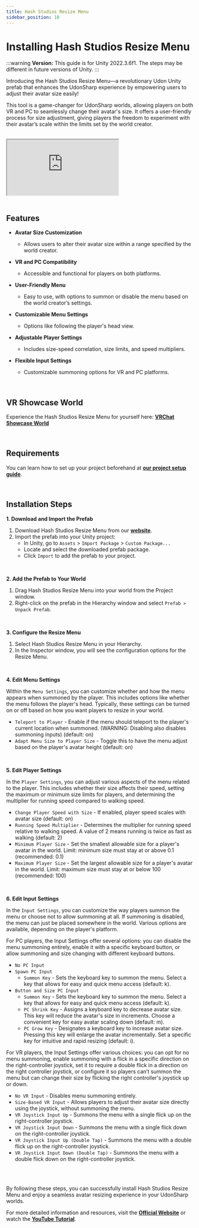 ```yaml
---
title: Hash Studios Resize Menu
sidebar_position: 10
---
```


# Installing Hash Studios Resize Menu

:::warning
**Version:** This guide is for Unity 2022.3.6f1. The steps may be different in future versions of Unity.
:::

Introducing the Hash Studios Resize Menu—a revolutionary Udon Unity prefab that enhances the UdonSharp experience by empowering users to adjust their avatar size easily! 

This tool is a game-changer for UdonSharp worlds, allowing players on both VR and PC to seamlessly change their avatar's size. It offers a user-friendly process for size adjustment, giving players the freedom to experiment with their avatar’s scale within the limits set by the world creator.

<br/>

<div class="responsive-video">
  <iframe src="https://www.youtube.com/embed/FyIw63syZCo" allow="accelerometer; autoplay; encrypted-media; gyroscope; picture-in-picture" allowfullscreen></iframe>
</div>

<br/>

## Features

- **Avatar Size Customization**
  - Allows users to alter their avatar size within a range specified by the world creator.

- **VR and PC Compatibility**
  - Accessible and functional for players on both platforms.

- **User-Friendly Menu**
  - Easy to use, with options to summon or disable the menu based on the world creator’s settings.

- **Customizable Menu Settings**
  - Options like following the player's head view.

- **Adjustable Player Settings**
  - Includes size-speed correlation, size limits, and speed multipliers.

- **Flexible Input Settings**
  - Customizable summoning options for VR and PC platforms.

<br/>

## VR Showcase World

Experience the Hash Studios Resize Menu for yourself here: **[VRChat Showcase World](https://vrchat.com/home/world/wrld_83c057ae-edeb-47c7-94b0-1ca4321ca490?backLink=%2Fhome%2Fworld%2Fwrld_83c057ae-edeb-47c7-94b0-1ca4321ca490)**

<br/>

## Requirements

You can learn how to set up your project beforehand at **[our project setup guide](/DevelopmentDocumentation/docs/general-concepts/settingupudon)**.

<br/>

## Installation Steps

**1. Download and Import the Prefab**

1. Download Hash Studios Resize Menu from our **[website](https://www.hashstudiosllc.com/hashstudiosresizemenu)**.
2. Import the prefab into your Unity project:
   - In Unity, go to `Assets` > `Import Package` > `Custom Package...`
   - Locate and select the downloaded prefab package.
   - Click `Import` to add the prefab to your project.

<br/>

**2. Add the Prefab to Your World**

1. Drag Hash Studios Resize Menu into your world from the Project window.
2. Right-click on the prefab in the Hierarchy window and select `Prefab > Unpack Prefab`.

<br/>

**3. Configure the Resize Menu**

1. Select Hash Studios Resize Menu in your Hierarchy.
2. In the Inspector window, you will see the configuration options for the Resize Menu.

<br/>

**4. Edit Menu Settings**

Within the `Menu Settings`, you can customize whether and how the menu appears when summoned by the player. This includes options like whether the menu follows the player's head. Typically, these settings can be turned on or off based on how you want players to resize in your world.
- `Teleport to Player` - Enable if the menu should teleport to the player's current location when summoned. (WARNING: Disabling also disables summoning inputs) (default: on)
- `Adapt Menu Size to Player Size` - Toggle this to have the menu adjust based on the player's avatar height (default: on)

<br/>

**5. Edit Player Settings**

In the `Player Settings`, you can adjust various aspects of the menu related to the player. This includes whether their size affects their speed, setting the maximum or minimum size limits for players, and determining the multiplier for running speed compared to walking speed.
- `Change Player Speed with Size` - If enabled, player speed scales with avatar size (default: on)
- `Running Speed Multiplier` - Determines the multiplier for running speed relative to walking speed. A value of 2 means running is twice as fast as walking (default: 2)
- `Minimum Player Size` - Set the smallest allowable size for a player's avatar in the world. Limit: minimum size must stay at or above 0.1 (recommended: 0.1)
- `Maximum Player Size` - Set the largest allowable size for a player's avatar in the world. Limit: maximum size must stay at or below 100 (recommended: 100)

<br/>

**6. Edit Input Settings**

In the `Input Settings`, you can customize the way players summon the menu or choose not to allow summoning at all. If summoning is disabled, the menu can just be placed somewhere in the world. Various options are available, depending on the player's platform.

For PC players, the Input Settings offer several options: you can disable the menu summoning entirely, enable it with a specific keyboard button, or allow summoning and size changing with different keyboard buttons.
- `No PC Input`
- `Spawn PC Input`
  - `Summon Key` - Sets the keyboard key to summon the menu. Select a key that allows for easy and quick menu access (default: k).
- `Button and Size PC Input`
  - `Summon Key` - Sets the keyboard key to summon the menu. Select a key that allows for easy and quick menu access (default: k).
  - `PC Shrink Key` - Assigns a keyboard key to decrease avatar size. This key will reduce the avatar's size in increments. Choose a convenient key for easy avatar scaling down (default: m).
  - `PC Grow Key` - Designates a keyboard key to increase avatar size. Pressing this key will enlarge the avatar incrementally. Set a specific key for intuitive and rapid resizing (default: i).

For VR players, the Input Settings offer various choices: you can opt for no menu summoning, enable summoning with a flick in a specific direction on the right-controller joystick, set it to require a double flick in a direction on the right controller joystick, or configure it so players can’t summon the menu but can change their size by flicking the right controller's joystick up or down.
- `No VR Input` - Disables menu summoning entirely.
- `Size-Based VR Input` - Allows players to adjust their avatar size directly using the joystick, without summoning the menu.
- `VR Joystick Input Up` - Summons the menu with a single flick up on the right-controller joystick.
- `VR Joystick Input Down` - Summons the menu with a single flick down on the right-controller joystick.
- `VR Joystick Input Up (Double Tap)` - Summons the menu with a double flick up on the right-controller joystick.
- `VR Joystick Input Down (Double Tap)` - Summons the menu with a double flick down on the right-controller joystick.

<br/><br/>

By following these steps, you can successfully install Hash Studios Resize Menu and enjoy a seamless avatar resizing experience in your UdonSharp worlds.

For more detailed information and resources, visit the **[Official Website](https://www.hashstudiosllc.com/hashstudiosresizemenu)** or watch the **[YouTube Tutorial](https://youtu.be/FyIw63syZCo)**.
